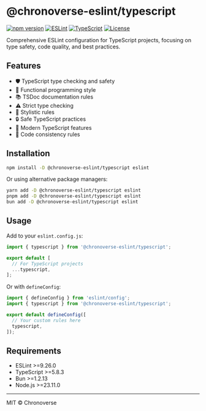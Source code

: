 # @chronoverse-eslint/typescript

[![npm version](https://img.shields.io/npm/v/@chronoverse-eslint/typescript.svg)](https://www.npmjs.com/package/@chronoverse-eslint/typescript)
[![ESLint](https://img.shields.io/badge/ESLint-v9.26.0-4B32C3.svg)](https://eslint.org)
[![TypeScript](https://img.shields.io/badge/TypeScript-v5.8.3-3178C6.svg)](https://www.typescriptlang.org)
[![License](https://img.shields.io/badge/license-MIT-4B32C3.svg)](LICENSE)

Comprehensive ESLint configuration for TypeScript projects, focusing on type safety, code quality, and best practices.

## Features

- 🛡️ TypeScript type checking and safety
- 🧩 Functional programming style
- 📚 TSDoc documentation rules
- ⚠️ Strict type checking
- 🎨 Stylistic rules
- 🔒 Safe TypeScript practices
- 🔄 Modern TypeScript features
- 📏 Code consistency rules

## Installation

```bash
npm install -D @chronoverse-eslint/typescript eslint
```

Or using alternative package managers:

```bash
yarn add -D @chronoverse-eslint/typescript eslint
pnpm add -D @chronoverse-eslint/typescript eslint
bun add -D @chronoverse-eslint/typescript eslint
```

## Usage

Add to your `eslint.config.js`:

```javascript
import { typescript } from '@chronoverse-eslint/typescript';

export default [
  // For TypeScript projects
  ...typescript,
];
```

Or with `defineConfig`:

```javascript
import { defineConfig } from 'eslint/config';
import { typescript } from '@chronoverse-eslint/typescript';

export default defineConfig([
  // Your custom rules here
  typescript,
]);
```

## Requirements

- ESLint >=9.26.0
- TypeScript >=5.8.3
- Bun >=1.2.13
- Node.js >=23.11.0

---

MIT © Chronoverse
